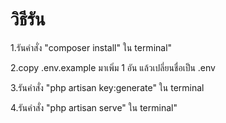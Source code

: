 <h1>วิธีรัน</h1>

<p>1.รันคำสั่ง "composer install" ใน terminal"</p>

<p>2.copy .env.example มาเพิ่ม 1 อัน แล้วเปลี่ยนชื่อเป็น .env</p>

<p>3.รันคำสั่ง "php artisan key:generate" ใน terminal</p>

<p>4.รันคำสั่ง "php artisan serve" ใน terminal"</p>
